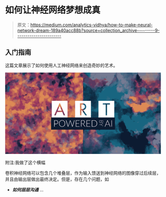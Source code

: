 # 如何让神经网络梦想成真

> 原文：<https://medium.com/analytics-vidhya/how-to-make-neural-network-dream-189a40acc88b?source=collection_archive---------9----------------------->

## 入门指南

这篇文章展示了如何使用人工神经网络来创造奇妙的艺术。

![](img/e3951b919da228077c5d9e1e5826145f.png)

附注:我做了这个横幅

卷积神经网络可以包含几个堆叠层，作为输入馈送到神经网络的图像穿过后续层，并且由输出层做出最终决定。但是，存在几个问题，如

*   ***如何层层沟通*** …